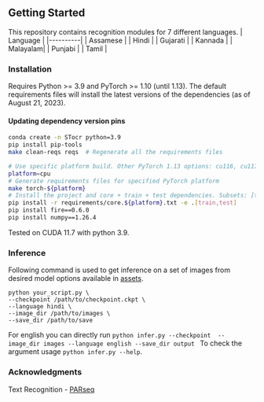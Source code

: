 ## Getting Started
This repository contains recognition modules for 7 different languages.
| Language |
|----------|
| Assamese | 
| Hindi    |
| Gujarati |
| Kannada  |
| Malayalam|
| Punjabi  |
| Tamil    | 

### Installation
Requires Python >= 3.9 and PyTorch >= 1.10 (until 1.13). The default requirements files will install the latest versions of the dependencies (as of August 21, 2023).

#### Updating dependency version pins
```bash
conda create -n STocr python=3.9
pip install pip-tools
make clean-reqs reqs  # Regenerate all the requirements files
```

```bash
# Use specific platform build. Other PyTorch 1.13 options: cu116, cu117, rocm5.2
platform=cpu
# Generate requirements files for specified PyTorch platform
make torch-${platform}
# Install the project and core + train + test dependencies. Subsets: [train,test,bench,tune]
pip install -r requirements/core.${platform}.txt -e .[train,test]
pip install fire==0.6.0
pip install numpy==1.26.4
```
Tested on CUDA 11.7 with python 3.9.

### Inference 
Following command is used to get inference on a set of images from desired model options available in [assets](https://github.com/anikde/STocr/releases/tag/v1.0.0).
```
python your_script.py \
--checkpoint /path/to/checkpoint.ckpt \
--language hindi \
--image_dir /path/to/images \
--save_dir /path/to/save
```
For english you can directly run ```python infer.py --checkpoint  --image_dir images --language english --save_dir output ```
To check the argument usage ```python infer.py --help```.

### Acknowledgments

Text Recognition - [PARseq](https://github.com/baudm/parseq)
